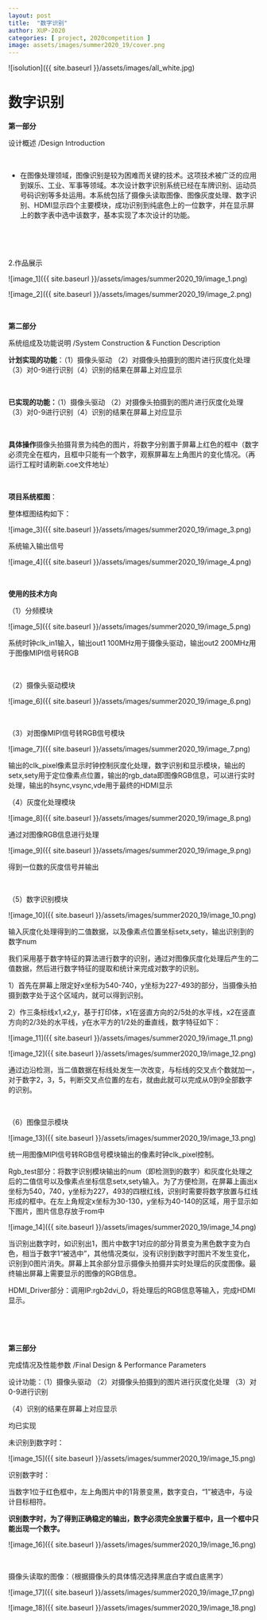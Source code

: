 ```yaml
---
layout: post
title:  "数字识别"
author: XUP-2020
categories: [ project, 2020competition ]
image: assets/images/summer2020_19/cover.png
---
```


![isolution]({{ site.baseurl }}/assets/images/all_white.jpg)


# 数字识别


**第一部分**

设计概述 /Design Introduction

&nbsp;

+ 在图像处理领域，图像识别是较为困难而关键的技术。这项技术被广泛的应用到娱乐、工业、军事等领域。本次设计数字识别系统已经在车牌识别、运动员号码识别等多处运用。本系统包括了摄像头读取图像、图像灰度处理、数字识别、HDMI显示四个主要模块，成功识别到纯底色上的一位数字，并在显示屏上的数字表中选中该数字，基本实现了本次设计的功能。

&nbsp;

&nbsp;

2.作品展示

![image_1]({{ site.baseurl }}/assets/images/summer2020_19/image_1.png) 

![image_2]({{ site.baseurl }}/assets/images/summer2020_19/image_2.png) 

&nbsp;

**第二部分**

系统组成及功能说明 /System Construction &amp; Function Description

**计划实现的功能**：（1）摄像头驱动 （2）对摄像头拍摄到的图片进行灰度化处理 （3）对0-9进行识别（4）识别的结果在屏幕上对应显示

&nbsp;

**已实现的功能：**（1）摄像头驱动 （2）对摄像头拍摄到的图片进行灰度化处理 （3）对0-9进行识别（4）识别的结果在屏幕上对应显示

&nbsp;

**具体操作**摄像头拍摄背景为纯色的图片，将数字分别置于屏幕上红色的框中（数字必须完全在框内，且框中只能有一个数字，观察屏幕左上角图片的变化情况。（再运行工程时请刷新.coe文件地址）

&nbsp;

**项目系统框图**：

整体框图结构如下：

![image_3]({{ site.baseurl }}/assets/images/summer2020_19/image_3.png) 

系统输入输出信号

![image_4]({{ site.baseurl }}/assets/images/summer2020_19/image_4.png) 

&nbsp;

**使用的技术方向**

（1）分频模块

![image_5]({{ site.baseurl }}/assets/images/summer2020_19/image_5.png) 

系统时钟clk_in1输入，输出out1 100MHz用于摄像头驱动，输出out2 200MHz用于图像MIPI信号转RGB

&nbsp;

（2）摄像头驱动模块

![image_6]({{ site.baseurl }}/assets/images/summer2020_19/image_6.png) 

&nbsp;

（3）对图像MIPI信号转RGB信号模块

![image_7]({{ site.baseurl }}/assets/images/summer2020_19/image_7.png) 

输出的clk_pixel像素显示时钟控制灰度化处理，数字识别和显示模块，输出的setx,sety用于定位像素点位置，输出的rgb_data即图像RGB信息，可以进行实时处理，输出的hsync,vsync,vde用于最终的HDMI显示

（4）灰度化处理模块

![image_8]({{ site.baseurl }}/assets/images/summer2020_19/image_8.png) 

通过对图像RGB信息进行处理

![image_9]({{ site.baseurl }}/assets/images/summer2020_19/image_9.png) 

得到一位数的灰度信号并输出

&nbsp;

（5）数字识别模块

![image_10]({{ site.baseurl }}/assets/images/summer2020_19/image_10.png) 

输入灰度化处理得到的二值数据，以及像素点位置坐标setx,sety，输出识别到的数字num

我们采用基于数字特征的算法进行数字的识别，通过对图像灰度化处理后产生的二值数据，然后进行数字特征的提取和统计来完成对数字的识别。

1）首先在屏幕上限定好x坐标为540-740，y坐标为227-493的部分，当摄像头拍摄到数字处于这个区域内，就可以得到识别。

2）作三条标线x1,x2,y，基于打印体，x1在竖直方向的2/5处的水平线，x2在竖直方向的2/3处的水平线，y在水平方的1/2处的垂直线，数字特征如下：

![image_11]({{ site.baseurl }}/assets/images/summer2020_19/image_11.png) 

![image_12]({{ site.baseurl }}/assets/images/summer2020_19/image_12.png) 

通过边沿检测，当二值数据在标线处发生一次改变，与标线的交叉点个数就加一，对于数字2，3，5，判断交叉点位置的左右，就由此就可以完成从0到9全部数字的识别。

&nbsp;

（6）图像显示模块

![image_13]({{ site.baseurl }}/assets/images/summer2020_19/image_13.png) 

统一用图像MIPI信号转RGB信号模块输出的像素时钟clk_pixel控制。

Rgb_test部分：将数字识别模块输出的num（即检测到的数字）和灰度化处理之后的二值信号以及像素点坐标信息setx,sety输入。为了方便检测，在屏幕上画出x坐标为540，740，y坐标为227，493的四根红线，识别时需要将数字放置与红线形成的框中。在左上角规定x坐标为30-130，y坐标为40-140的区域，用于显示如下图片，图片信息存放于rom中

![image_14]({{ site.baseurl }}/assets/images/summer2020_19/image_14.png) 

当识别出数字时，如识别出1，图片中数字1对应的部分背景变为黑色数字变为白色，相当于数字1&ldquo;被选中&rdquo;，其他情况类似，没有识别到数字时图片不发生变化，识别到0图片消失。屏幕上其余部分显示摄像头拍摄并实时处理后的灰度图像。最终输出屏幕上需要显示的图像的RGB信息。

HDMI_Driver部分：调用IP:rgb2dvi_0，将处理后的RGB信息等输入，完成HDMI显示。

&nbsp;

&nbsp;

**第三部分**

完成情况及性能参数 /Final Design &amp; Performance Parameters

设计功能：（1）摄像头驱动 （2）对摄像头拍摄到的图片进行灰度化处理 （3）对0-9进行识别

（4）识别的结果在屏幕上对应显示

均已实现

未识别到数字时：

![image_15]({{ site.baseurl }}/assets/images/summer2020_19/image_15.png) 

识别数字时：

当数字1位于红色框中，左上角图片中的1背景变黑，数字变白，&ldquo;1&rdquo;被选中，与设计目标相符。

**识别数字时，为了得到正确稳定的输出，数字必须完全放置于框中，且一个框中只能出现一个数字。**

![image_16]({{ site.baseurl }}/assets/images/summer2020_19/image_16.png) 

&nbsp;

摄像头读取的图像：（根据摄像头的具体情况选择黑底白字或白底黑字）

![image_17]({{ site.baseurl }}/assets/images/summer2020_19/image_17.png) 

![image_18]({{ site.baseurl }}/assets/images/summer2020_19/image_18.png) 

